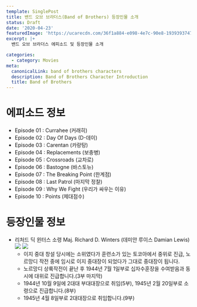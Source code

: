 ```yaml
---
template: SinglePost
title: 밴드 오브 브라더스(Band of Brothers) 등장인물 소개
status: Draft
date: '2020-04-23'
featuredImage: 'https://ucarecdn.com/36f1a884-e098-4e7c-90e8-19393937478b/'
excerpt: |+
  밴드 오브 브라더스 에피소드 및 등장인물 소개

categories:
  - category: Movies
meta:
  canonicalLink: band of brothers characters
  description: Band of Brothers Character Introduction
  title: Band of Brothers
---
```

# 에피소드 정보

* Episode 01 : Currahee (커래히)
* Episode 02 : Day Of Days (D-데이)
* Episode 03 : Carentan (카랑탕)
* Episode 04 : Replacements (보충병)
* Episode 05 : Crossroads (교차로)
* Episode 06 : Bastogne (바스토뉴)
* Episode 07 : The Breaking Point (한계점)
* Episode 08 : Last Patrol (마지막 정찰)
* Episode 09 : Why We Fight (우리가 싸우는 이유)
* Episode 10 : Points (제대점수)

# 등장인물 정보

* 리처드 딕 윈터스 소령 Maj. Richard D. Winters (데미안 루이스 Damian Lewis)
![](https://ucarecdn.com/6b7365a5-286b-4b76-a1d9-b5ed0c400a00/)
![](https://ucarecdn.com/16f6f748-d7f8-4ce6-838b-6b07733f9bd4/)
  * 이지 중대 창설 당시에는 소위였다가 훈련소가 있는 토코아에서 중위로 진급, 노르망디 작전 중에 임시로 이지 중대장이 되었다가 그대로 중대장이 됩니다. 
  * 노르망디 상륙작전이 끝난 후 1944년 7월 1일부로 십자수훈장을 수여받음과 동시에 대위로 진급합니다.(3부 마지막) 
  * 1944년 10월 9일에 2대대 부대대장으로 취임(5부), 1945년 2월 20일부로 소령으로 진급합니다.(8부) 
  * 1945년 4월 8일부로 2대대장으로 취임합니다.(9부)
